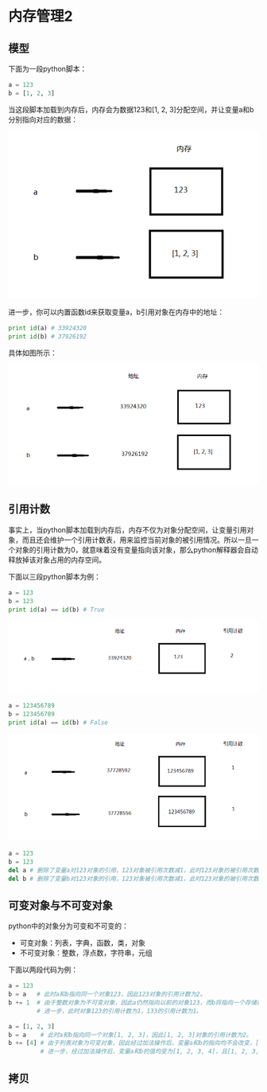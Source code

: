 # 内存管理2

## 模型

下面为一段python脚本：

```python
a = 123
b = [1, 2, 3]
```

当这段脚本加载到内存后，内存会为数据123和[1, 2, 3]分配空间，并让变量a和b分别指向对应的数据：

![1](https://github.com/im-iron-man/python-gramma/blob/master/image/1.png)

进一步，你可以内置函数id来获取变量a，b引用对象在内存中的地址：

```python
print id(a) # 33924320
print id(b) # 37926192
```

具体如图所示：

![1](https://github.com/im-iron-man/python-gramma/blob/master/image/2.png)

## 引用计数

事实上，当python脚本加载到内存后，内存不仅为对象分配空间，让变量引用对象，而且还会维护一个引用计数表，用来监控当前对象的被引用情况。所以一旦一个对象的引用计数为0，就意味着没有变量指向该对象，那么python解释器会自动释放掉该对象占用的内存空间。

下面以三段python脚本为例：

```python
a = 123
b = 123
print id(a) == id(b) # True
```

![1](https://github.com/im-iron-man/python-gramma/blob/master/image/3.png)

```python
a = 123456789
b = 123456789
print id(a) == id(b) # False
```

![1](https://github.com/im-iron-man/python-gramma/blob/master/image/4.png)

```python
a = 123
b = 123
del a # 删除了变量a对123对象的引用，123对象被引用次数减1，此时123对象的被引用次数为1。
del b # 删除了变量b对123对象的引用，123对象被引用次数减1，此时123对象的被引用次数为0。因此123对象占用的内存被释放。
```

## 可变对象与不可变对象

python中的对象分为可变和不可变的：

- 可变对象：列表，字典，函数，类，对象
- 不可变对象：整数，浮点数，字符串，元组

下面以两段代码为例：

```python
a = 123
b = a   # 此时a和b指向同一个对象123，因此123对象的引用计数为2。
b += 1  # 由于整数对象为不可变对象，因此a仍然指向以前的对象123，而b将指向一个存储在内存新开辟的空间中的对象133。
        # 进一步，此时对象123的引用计数为1，133的引用计数为1。
```

```python
a = [1, 2, 3]
b = a    # 此时a和b指向同一个对象[1, 2, 3]，因此[1, 2, 3]对象的引用计数为2。
b += [4] # 由于列表对象为可变对象，因此经过加法操作后，变量a和b的指向均不会改变，[1, 2, 3]对象的地址也不会改变。
         # 进一步，经过加法操作后，变量a和b的值均变为[1, 2, 3, 4]，且[1, 2, 3, 4]对象的引用计数为2。
```

## 拷贝